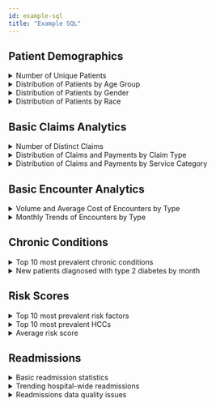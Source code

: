 ```yaml
---
id: example-sql
title: "Example SQL"
---
```


## Patient Demographics

<details><summary>Number of Unique Patients</summary>

```sql
select count(distinct patient_id)
from core.patient
```

</details>

<details><summary>Distribution of Patients by Age Group</summary>

```sql
with patient_age as (
select
    patient_id
,   floor(datediff(day, birth_date, current_date)/365) as age
from core.patient
)

, age_groups as (
select
    patient_id
,   age
,   case 
        when age <= 0 and age < 2 then '0-2'
        when age <= 2 and age < 18 then '2-18'
        when age <= 18 and age < 30 then '18-30'
        when age <= 30 and age < 40 then '30-40'
        when age <= 40 and age < 50 then '40-50'
        when age <= 50 and age < 60 then '50-60'
        when age <= 60 and age < 70 then '60-70'
        when age <= 70 and age < 80 then '70-80'
        when age <= 80 and age < 90 then '80-90'
        when age > 90 then '> 90'
        else 'Missing Age' 
    end as age_group
from patient_age
)

select
    age_group
,   count(distinct patient_id) as patients
,   cast(100 * count(distinct patient_id)/sum(count(distinct patient_id)) over() as numeric(38,1)) as percent
from age_groups
group by age_group
order by 1
;
```
<!-- ![Patients Age Group](/img/example-sql/patients-age-group.jpg) -->

</details>

<details><summary>Distribution of Patients by Gender</summary>

```sql
select
    sex
,    count(1)
from core.patient
group by 1
;
```

</details>

<details><summary>Distribution of Patients by Race</summary>

```sql
select
    race
,    count(1)
from core.patient
group by 1
;
```

</details>

## Basic Claims Analytics

<details><summary>Number of Distinct Claims</summary>

```sql
select
    claim_type
,   count(distinct claim_id)
from core.medical_claim
group by 1

union

select 
    'pharmacy' as claim_type
,   count(distinct claim_id)
from core.pharmacy_claim
;
```

</details>

<details><summary>Distribution of Claims and Payments by Claim Type</summary>

```sql
select
    claim_type
,   count(distinct claim_id) as distinct_claims
,   sum(paid_amount) as total_payments
from core.medical_claim
group by 1
;
```
<!-- ![Claims by Claim Type](/img/example-sql/claim-count.jpg) -->

</details>

<details><summary>Distribution of Claims and Payments by Service Category</summary>

```sql
select
    service_category_1
,   service_category_2
,   count(distinct claim_id) as distinct_claims
,   sum(paid_amount) as total_payments
from core.medical_claim
group by 1,2
order by 1,2
;
```
<!-- ![Claims by Service Category](/img/example-sql/claims-by-service-category.jpg) -->

</details>

## Basic Encounter Analytics

<details><summary>Volume and Average Cost of Encounters by Type</summary>

```sql
select 
  encounter_type
, count(distinct encounter_id) as encounters
, avg(total_cost_amount) as avg_cost
from core.encounter
group by 1
```

</details>

<details><summary>Monthly Trends of Encounters by Type</summary>

```sql
select 
  date_part(year, encounter_start_date) || lpad(date_part(month, encounter_start_date),2,0) as year_month
, count(distinct encounter_id) as encounters
from core.encounter
group by 1
order by 1
```
</details>

## Chronic Conditions

<details><summary>Top 10 most prevalent chronic conditions</summary>

```sql
select
    condition
,   count(distinct patient_id) as total_patients
,   cast(count(distinct patient_id) * 100.0 / (select count(distinct patient_id) from core.patient) as numeric(38,2)) as percent_of_patients
From chronic_conditions.tuva_chronic_conditions_long
group by 1
order by 2 desc
limit 10
```
The following is example output from this query from the Tuva Claims Demo dataset.  

![Tuva Condition Prevalence](/img/tuva_condition_prevalence.jpg)
</details>

<details><summary>New patients diagnosed with type 2 diabetes by month</summary>

```sql
with first_month_diabetes as (
select
  patient_id
, 'Type 2 Diabetes' as condition
, min(first_diagnosis_date) as start_date
from chronic_conditions.tuva_chronic_conditions_long
where condition in ('Type 2 Diabetes')
group by patient_id
)

select 
  condition
, year(start_date) as year
, month(start_date) as month
, count(*) as count
From first_month_diabetes
group by 1,2,3
order by 2 desc, 3 desc

```
The following is example output from this query from the Tuva Claims Demo dataset.  

![The Tuva Project](/img/chronic_conditions/TCC-new_diabetes_by_month.png)
</details>

## Risk Scores

<details><summary>Top 10 most prevalent risk factors</summary>

```sql
select
      risk_factor_description
    , count(*)
from cms_hcc.patient_risk_factors
group by risk_factor_description
order by count(*) desc
limit 10;
```

</details>

<details><summary>Top 10 most prevalent HCCs</summary>

```sql
select
      hcc_code
    , count(*)
from cms_hcc._int_hcc_hierarchy
group by hcc_code
order by count(*) desc
limit 10;
```

</details>

<details><summary>Average risk score</summary>

```sql
select
      avg(raw_risk_score) as average_raw_risk_score
    , avg(normalized_risk_score) as average_normalized_risk_score
    , avg(payment_risk_score) as average_payment_risk_score
from cms_hcc.patient_risk_scores;
```

</details>

## Readmissions

<details><summary>Basic readmission statistics</summary>

```sql
-- Simple readmission statistics
select 
    1 as id
,   'Index Admissions' as measure
,   count(1) as value
from readmissions.readmission_summary
where index_admission_flag = 1

union

select 
    2 as id
,   'Unplanned 30-day Readmissions' as measure
,   count(1) as value
from readmissions.readmission_summary
where index_admission_flag = 1 
    and unplanned_readmit_30_flag = 1
    
union

select 
    3 as id
,   'Avg Days to Readmission' as measure
,   avg(days_to_readmit) as value
from readmissions.readmission_summary
where index_admission_flag = 1 
    and unplanned_readmit_30_flag = 1

union

select 
    4 as id
,   'Readmission Avg Length of Stay' as measure
,   avg(readmission_length_of_stay) as value
from readmissions.readmission_summary
where index_admission_flag = 1 
    and unplanned_readmit_30_flag = 1
    
union

select 
    5 as id
,   'Readmission Mortalities' as measure
,   sum(died_flag) as value
from readmissions.readmission_summary
where index_admission_flag = 1 
    and unplanned_readmit_30_flag = 1
    
union

select 
    6 as id
,   'Readmission Avg Paid Amount' as measure
,   cast(avg(paid_amount) as numeric(38,0)) as value
from readmissions.readmission_summary
where index_admission_flag = 1 
    and unplanned_readmit_30_flag = 1
order by 1
```

The following output is obtained by running the above query on the Tuva Claims Demo dataset.

![The Tuva Project](/img/readmissions/basic_stats.jpg)
</details>


<details><summary>Trending hospital-wide readmissions</summary>

```sql
-- readmission rate by month
with index_admissions as (
select
    date_part(year, discharge_date) || '-' || lpad(date_part(month, discharge_date),2,0) as year_month
,   count(1) as index_admissions
from readmissions.readmission_summary
where index_admission_flag = 1
group by 1
)

, readmissions as (
select 
    date_part(year, discharge_date) || '-' || lpad(date_part(month, discharge_date),2,0) as year_month
,   count(1) as readmissions
from readmissions.readmission_summary
where index_admission_flag = 1 
    and unplanned_readmit_30_flag = 1
group by 1
)

select
    a.year_month
,   a.index_admissions
,   coalesce(b.readmissions,0) as readmissions
,   cast(coalesce(b.readmissions,0) / a.index_admissions as numeric(38,2)) as readmission_rate
from index_admissions a
left join readmissions b
    on a.year_month = b.year_month
order by 1
```
The following output is generated by running the above query on the Tuva Claims Demo dataset.  The results are sparse for this dataset (there are only 5 total readmissions) but you can get a sense of the structure of the table and how you might use it against your data.

![The Tuva Project](/img/readmissions/readmission_rate_monthly.jpg)

</details>

<details><summary>Readmissions data quality issues</summary>
There are several types of data quality issues that can prevent a hospitalization from qualifying as an index admission or from being part of a readmission measure.  Data quality checks for these issues are built into the Tuva Project's readmission mart.  The query below reports the total number of inpatient encounters and the number of encounters that fail any particular data quality check.

```sql
-- readmission data quality issues
with dq_stats as (
select 
    cast(count(1) as int) as total_encounters
,   cast(sum(disqualified_encounter_flag) as int) as disqualified_encounters
,   cast(sum(missing_admit_date_flag) as int) as missing_admit_date
,   cast(sum(missing_discharge_date_flag) as int) as missing_discharge_date
,   cast(sum(admit_after_discharge_flag) as int) as admit_after_discharge_date
,   cast(sum(missing_discharge_disposition_code_flag) as int) as missing_discharge_disposition
,   cast(sum(invalid_discharge_disposition_code_flag) as int) as invalid_discharge_disposition
,   cast(sum(missing_primary_diagnosis_flag) as int) as missing_primary_diagnosis
,   cast(sum(multiple_primary_diagnoses_flag) as int) as multiple_primary_diagnoses
,   cast(sum(invalid_primary_diagnosis_code_flag) as int) as invalid_primary_diagnosis
,   cast(sum(no_diagnosis_ccs_flag) as int) as no_diagnosis_ccs
,   cast(sum(overlaps_with_another_encounter_flag) as int) as overlapping_encounter
,   cast(sum(missing_ms_drg_flag) as int) as missing_ms_drg
,   cast(sum(invalid_ms_drg_flag) as int) as invalid_ms_drg
from readmissions.encounter_augmented
)
select 
    measure
,   number_of_encounters
from dq_stats
unpivot(number_of_encounters for measure in (total_encounters,
                                     disqualified_encounters,
                                     missing_admit_date,
                                     missing_discharge_date,
                                     admit_after_discharge_date,
                                     missing_discharge_disposition,
                                     invalid_discharge_disposition,
                                     missing_primary_diagnosis,
                                     multiple_primary_diagnoses,
                                     invalid_primary_diagnosis,
                                     no_diagnosis_ccs,
                                     overlapping_encounter,
                                     missing_ms_drg,
                                     invalid_ms_drg                                     
                                    ))

```

The following is example output from this query from the Tuva Claims Demo dataset.  You can see there are a total of 223 inpatient encounters in the dataset, 79 of which are excluded from readmission analytics due to data quality issues.  You can then see the specific reasons for the exclusion (i.e. missing primary diagnosis and overlapping encounter).

![The Tuva Project](/img/readmissions/data_quality_issues.jpg)
</details>
